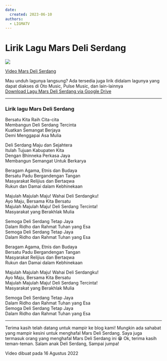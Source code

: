 ```yaml
---
date:
  created: 2023-06-10
authors:
  - LIGMATV
---
```


# Lirik Lagu Mars Deli Serdang

![](https://github.com/LIGMATV/LIGMATV/assets/143163098/fa2ec620-8aa4-45dc-8096-153af3a86779)

[Video Mars Deli Serdang](https://youtu.be/GGJjr2YsTv4)

Mau unduh lagunya langsung? Ada tersedia juga lirik didalam lagunya yang
dapat diakses di Oto Music, Pulse Music, dan lain-lainnya  
[Download Lagu Mars Deli Serdang via Google
Drive](https://drive.google.com/file/d/1LP2ZbmqOb3GBeUagzpWRTrTEAYiDCJf0/view?usp=drivesdk)
<!-- more -->

***


### Lirik lagu Mars Deli Serdang

Bersatu Kita Raih Cita-cita  
Membangun Deli Serdang Tercinta  
Kuatkan Semangat Berjaya  
Demi Menggapai Asa Mulia

Deli Serdang Maju dan Sejahtera  
Itulah Tujuan Kabupaten Kita  
Dengan Bhinneka Perkasa Jaya  
Membangun Semangat Untuk Berkarya

Beragam Agama, Etnis dan Budaya  
Bersatu Padu Bergandengan Tangan  
Masyarakat Relijius dan Bertaqwa  
Rukun dan Damai dalam Kebhinekaan

Majulah Majulah Maju! Wahai Deli Serdangku!  
Ayo Maju, Bersama Kita Bersatu  
Majulah Majulah Maju! Deli Serdang Tercinta!  
Masyarakat yang Berakhlak Mulia

Semoga Deli Serdang Tetap Jaya  
Dalam Ridho dan Rahmat Tuhan yang Esa  
Semoga Deli Serdang Tetap Jaya  
Dalam Ridho dan Rahmat Tuhan yang Esa

Beragam Agama, Etnis dan Budaya  
Bersatu Padu Bergandengan Tangan  
Masyarakat Relijius dan Bertaqwa  
Rukun dan Damai dalam Kebhinekaan

Majulah Majulah Maju! Wahai Deli Serdangku!  
Ayo Maju, Bersama Kita Bersatu  
Majulah Majulah Maju! Deli Serdang Tercinta!  
Masyarakat yang Berakhlak Mulia

Semoga Deli Serdang Tetap Jaya  
Dalam Ridho dan Rahmat Tuhan yang Esa  
Semoga Deli Serdang Tetap Jaya  
Dalam Ridho dan Rahmat Tuhan yang Esa

***

Terima kasih telah datang untuk mampir ke blog kami! Mungkin ada sahabat
yang mampir kesini untuk menghafal Mars Deli Serdang. Saya juga termasuk
orang yang menghafal Mars Deli Serdang ini 😁 Ok, terima kasih
teman-teman. Salam anak Deli Serdang, Sampai jumpa!

Video dibuat pada 16 Agustus 2022  

[date-created]: 2023/06/10